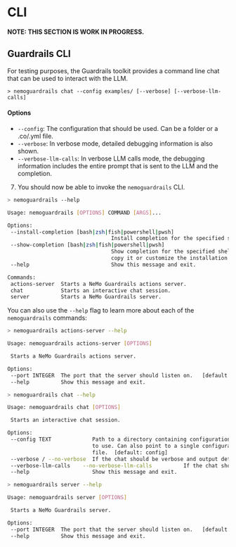 # CLI

**NOTE: THIS SECTION IS WORK IN PROGRESS.**

## Guardrails CLI
For testing purposes, the Guardrails toolkit provides a command line chat that can be used to interact with the LLM.
```
> nemoguardrails chat --config examples/ [--verbose] [--verbose-llm-calls]
```
#### Options
- `--config`: The configuration that should be used. Can be a folder or a .co/.yml file.
- `--verbose`: In verbose mode, detailed debugging information is also shown.
- `--verbose-llm-calls`: In verbose LLM calls mode, the debugging information includes the entire prompt that is sent to the LLM and the completion.


7. You should now be able to invoke the `nemoguardrails` CLI.

 ```bash
 > nemoguardrails --help

 Usage: nemoguardrails [OPTIONS] COMMAND [ARGS]...

 Options:
  --install-completion [bash|zsh|fish|powershell|pwsh]
                                  Install completion for the specified shell.
  --show-completion [bash|zsh|fish|powershell|pwsh]
                                  Show completion for the specified shell, to
                                  copy it or customize the installation.
  --help                          Show this message and exit.

 Commands:
  actions-server  Starts a NeMo Guardrails actions server.
  chat            Starts an interactive chat session.
  server          Starts a NeMo Guardrails server.
 ```

 You can also use the `--help` flag to learn more about each of the `nemoguardrails` commands:

 ```bash
 > nemoguardrails actions-server --help

 Usage: nemoguardrails actions-server [OPTIONS]

  Starts a NeMo Guardrails actions server.

 Options:
  --port INTEGER  The port that the server should listen on.   [default: 8001]
  --help          Show this message and exit.
 ```

 ```bash
 > nemoguardrails chat --help

 Usage: nemoguardrails chat [OPTIONS]

  Starts an interactive chat session.

 Options:
  --config TEXT             Path to a directory containing configuration files
                            to use. Can also point to a single configuration
                            file.  [default: config]
  --verbose / --no-verbose  If the chat should be verbose and output detailed logging information. [default: no-verbose]
  --verbose-llm-calls    --no-verbose-llm-calls          If the chat should be verbose and include the prompts and responses for the LLM calls. [default: no-verbose-llm-calls]
  --help                    Show this message and exit.
 ```

 ```bash
 > nemoguardrails server --help

 Usage: nemoguardrails server [OPTIONS]

  Starts a NeMo Guardrails server.

 Options:
  --port INTEGER  The port that the server should listen on.   [default: 8000]
  --help          Show this message and exit.
 ```
